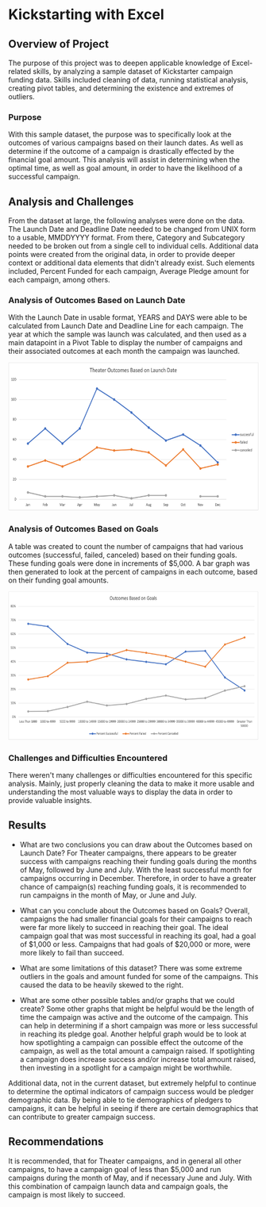 # Kickstarting with Excel

## Overview of Project
The purpose of this project was to deepen applicable knowledge of Excel-related skills, by analyzing  a sample dataset of Kickstarter campaign funding data. Skills included cleaning of data, running statistical analysis, creating pivot tables, and determining the existence and extremes of outliers.

### Purpose
With this sample dataset, the purpose was to specifically look at the outcomes of various campaigns based on their launch dates. As well as determine if the outcome of a campaign is drastically effected by the financial goal amount. This analysis will assist in determining when the optimal time, as well as goal amount, in order to have the likelihood of a successful campaign.

## Analysis and Challenges
From the dataset at large, the following analyses were done on the data. The Launch Date and Deadline Date needed to be changed from UNIX form to a usable, MMDDYYYY format. From there, Category and Subcategory needed to be broken out from a single cell to individual cells. Additional data points were created from the original data, in order to provide deeper context or additional data elements that didn't already exist. Such elements included, Percent Funded for each campaign, Average Pledge amount for each campaign, among others.

### Analysis of Outcomes Based on Launch Date
With the Launch Date in usable format, YEARS and DAYS were able to be calculated from Launch Date and Deadline Line for each campaign. The year at which the sample was launch was calculated, and then used as a main datapoint in a Pivot Table to display the number of campaigns and their associated outcomes at each month the campaign was launched. 

<img src="Resources/Theater_Outcomes_vs_Launch.png" width="550" height="300">

### Analysis of Outcomes Based on Goals
A table was created to count the number of campaigns that had various outcomes (successful, failed, canceled) based on their funding goals. These funding goals were done in increments of $5,000. A bar graph was then generated to look at the percent of campaigns in each outcome, based on their funding goal amounts. 

<img src="Resources/Outcomes_vs_Goals.png" width="550" height="300">

### Challenges and Difficulties Encountered
There weren't many challenges or difficulties encountered for this specific analysis. Mainly, just properly cleaning the data to make it more usable and understanding the most valuable ways to display the data in order to provide valuable insights.

## Results

- What are two conclusions you can draw about the Outcomes based on Launch Date?
For Theater campaigns, there appears to be greater success with campaigns reaching their funding goals during the months of May, followed by June and July. With the least successful month for campaigns occurring in December. Therefore, in order to have a greater chance of campaign(s) reaching funding goals, it is recommended to run campaigns in the month of May, or June and July. 

- What can you conclude about the Outcomes based on Goals?
Overall, campaigns the had smaller financial goals for their campaigns to reach were far more likely to succeed in reaching their goal. The ideal campaign goal that was most successful in reaching its goal, had a goal of $1,000 or less. Campaigns that had goals of $20,000 or more, were more likely to fail than succeed.

- What are some limitations of this dataset?
There was some extreme outliers in the goals and amount funded for some of the campaigns. This caused the data to be heavily skewed to the right. 

- What are some other possible tables and/or graphs that we could create?
Some other graphs that might be helpful would be the length of time the campaign was active and the outcome of the campaign. This can help in determining if a short campaign was more or less successful in reaching its pledge goal. Another helpful graph would be to look at how spotlighting a campaign can possible effect the outcome of the campaign, as well as the total amount a campaign raised. If spotlighting a campaign does increase success and/or increase total amount raised, then investing in a spotlight for a campaign might be worthwhile. 

Additional data, not in the current dataset, but extremely helpful to continue to determine the optimal indicators of campaign success would be pledger demographic data. By being able to tie demographics of pledgers to campaigns, it can be helpful in seeing if there are certain demographics that can contribute to greater campaign success. 

## Recommendations
It is recommended, that for Theater campaigns, and in general all other campaigns, to have a campaign goal of less than $5,000 and run campaigns during the month of May, and if necessary June and July. With this combination of campaign launch data and campaign goals, the campaign is most likely to succeed.
